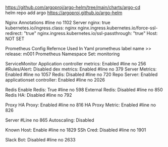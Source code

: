 https://github.com/argoproj/argo-helm/tree/main/charts/argo-cd \
helm repo add argo https://argoproj.github.io/argo-helm


Nginx Annotations 			       #line no 1102
Server nginx: true
kubernetes.io/ingress.class: nginx
nginx.ingress.kubernetes.io/force-ssl-redirect: "true"
nginx.ingress.kubernetes.io/ssl-passthrough: "true"
Host: NOT SET

Prometheus Config Refernce Used In Yaml
prometheus label name >> release: m001
Prometheus Namespace Set: monitoring

ServiceMonitor
Application controller metrics: Enabled 	#line no 256 	#Rules/Alert: Disabled
dex metrics: Enabled 				#line no 379
Server Metrics: Enabled 			#line no 1057
Redis: Disabled 				#line no 720
Repo Server: Enabled
applicationset controller: Enabled 		#line no 2026

Redis
Enable Redis: True 				#line no 598
External Redis: Disabled 			#line no 850
Redis HA: Disabled 				#line no 792

Proxy
HA Proxy: Enabled 				#line no 816
HA Proxy Metric: Enabled 			#line no 826

Server 						#Line no 865
Autoscaling: Disabled

Known Host: Enable				#line no 1829
SSh Cred: Disabled 				#line no 1901

Slack Bot: Disabled 				#line no 2633
